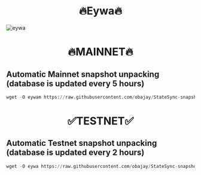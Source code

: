 <h1 align="center"> 🔥Eywa🔥</h1>

![eywa](https://user-images.githubusercontent.com/44331529/233964599-6d89835c-b2f4-4b4c-9814-c2fbc2b30db3.png)

<h1 align="center"> 🔥MAINNET🔥</h1>

## Automatic Mainnet snapshot unpacking  (database is updated every 5 hours)
```python
wget -O eywam https://raw.githubusercontent.com/obajay/StateSync-snapshots/main/Eywa/eywam && chmod +x eywam && ./eywam
```

<h1 align="center"> ✅TESTNET✅</h1>


## Automatic Testnet snapshot unpacking  (database is updated every 2 hours)
```python
wget -O eywa https://raw.githubusercontent.com/obajay/StateSync-snapshots/main/Eywa/eywa && chmod +x eywa && ./eywa
```
